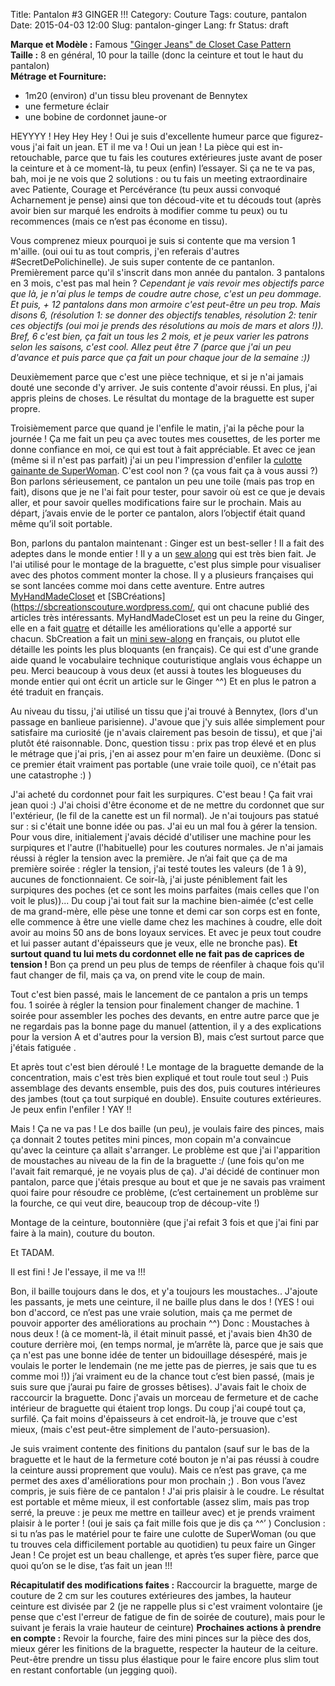 Title: Pantalon #3 GINGER !!!
Category: Couture
Tags: couture, pantalon
Date: 2015-04-03 12:00
Slug: pantalon-ginger
Lang: fr
Status: draft

**Marque et Modèle :** Famous ["Ginger Jeans" de Closet Case Pattern](http://store.closetcasefiles.com/products/ginger-skinny-jeans-pattern?variant=3109793091)<br>
**Taille :** 8 en général, 10 pour la taille (donc la ceinture et tout le haut du pantalon)<br>
**Métrage et Fourniture:** <br>
- 1m20  (environ) d'un tissu bleu provenant de Bennytex<br>
- une fermeture éclair<br>
- une bobine de cordonnet jaune-or<br> 

HEYYYY ! Hey Hey Hey !
Oui je suis d'excellente humeur parce que figurez-vous j'ai fait un jean. ET il me va ! 
Oui un jean ! La pièce qui est in-retouchable, parce que tu fais les coutures extérieures juste avant de poser la ceinture et à ce moment-là, tu peux (enfin) l’essayer. Si ça ne te va pas, bah, moi je ne vois que 2 solutions : ou tu fais un meeting extraordinaire avec Patiente, Courage et Percévérance (tu peux aussi convoqué Acharnement je pense) ainsi que ton découd-vite et tu découds tout (après avoir bien sur marqué les endroits à modifier comme tu peux) ou tu recommences (mais ce n’est pas économe en tissu). 

Vous comprenez mieux pourquoi je suis si contente que ma version 1 m'aille. (oui oui tu as tout compris, j'en referais d'autres #SecretDePolichinelle).
Je suis super contente de ce pantanlon. 
Premièrement parce qu'il s'inscrit dans mon année du pantalon. 3 pantalons en 3 mois, c'est pas mal hein ? 
*Cependant je vais revoir mes objectifs parce que là, je n'ai plus le temps de coudre autre chose, c'est un peu dommage. Et puis, + 12 pantalons dans mon armoire c'est peut-être un peu trop. Mais disons 6, (résolution 1: se donner des objectifs tenables, résolution 2: tenir ces objectifs (oui moi je prends des résolutions au mois de mars et alors !)). Bref, 6 c'est bien, ça fait un tous les 2 mois, et je peux varier les patrons selon les saisons, c'est cool. Allez peut être 7 (parce que j'ai un peu d'avance et puis parce que ça fait un pour chaque jour de la semaine :))*

Deuxièmement parce que c'est une pièce technique, et si je n'ai jamais douté une seconde d'y arriver. Je suis contente d'avoir réussi. En plus, j'ai appris pleins de choses. Le résultat du montage de la braguette est super propre. 

Troisièmement parce que quand je l'enfile le matin, j'ai la pêche pour la journée ! Ça me fait un peu ça avec toutes mes cousettes, de les porter me donne confiance en moi, ce qui est tout à fait appréciable. Et avec ce jean (même si il n'est pas parfait) j'ai un peu l'impression d'enfiler la [culotte gainante de SuperWoman](http://monsieurpopcorn.com/?product=les-wonderwomen-aussi-mettent-une-culotte-gainante-2). C'est cool non ? (ça vous fait ça à vous aussi ?)
Bon parlons sérieusement, ce pantalon un peu une toile (mais pas trop en fait), disons que je ne l'ai fait pour tester, pour savoir où est ce que je devais aller, et pour savoir quelles modifications faire sur le prochain. Mais au départ, j’avais envie de le porter ce pantalon, alors l’objectif était quand même qu’il soit portable.

Bon, parlons du pantalon maintenant :
Ginger est un best-seller ! Il a fait des adeptes dans le monde entier ! 
Il y a un [sew along](http://closetcasefiles.com/ginger-jeans-sewalong/) qui est très bien fait. Je l'ai utilisé pour le montage de la braguette, c'est plus simple pour visualiser avec des photos comment monter la chose. 
Il y a plusieurs françaises qui se sont lancées comme moi dans cette aventure. Entre autres [MyHandMadeCloset](https://myhandmadecloset.wordpress.com/) et [SBCréations](https://sbcreationscouture.wordpress.com/, qui ont chacune publié des articles très intéressants. MyHandMadeCloset est un peu la reine du Ginger, elle en a fait [quatre](https://myhandmadecloset.wordpress.com/2015/12/03/ginger-4eme-et-fin/) et détaille les améliorations qu'elle a apporté sur chacun. SbCreation a fait un [mini sew-along](https://sbcreationscouture.wordpress.com/2015/01/18/ginger-les-differentes-etapes-couture/) en français, ou plutot elle détaille les points les plus bloquants (en français). Ce qui est d'une grande aide quand le vocabulaire technique couturistique anglais vous échappe un peu. Merci beaucoup à vous deux (et aussi à toutes les blogueuses du monde entier qui ont écrit un article sur le Ginger ^^)
Et en plus le patron a été traduit en français. 

Au niveau du tissu, j'ai utilisé un tissu que j'ai trouvé à Bennytex, (lors d'un passage en banlieue parisienne). J'avoue que j'y suis allée simplement pour satisfaire ma curiosité (je n'avais clairement pas besoin de tissu), et que j'ai plutôt été raisonnable. 
Donc, question tissu : prix pas trop élevé et en plus le métrage que j'ai pris, j'en ai assez pour m'en faire un deuxième. (Donc si ce premier était vraiment pas portable (une vraie toile quoi), ce n'était pas une catastrophe :) ) 

J'ai acheté du cordonnet pour fait les surpiqures. C'est beau ! Ça fait vrai jean quoi :) J'ai choisi d'être économe et de ne mettre du cordonnet que sur l'extérieur, (le fil de la canette est un fil normal). Je n'ai toujours pas statué sur : si c'était une bonne idée ou pas. 
J'ai eu un mal fou à gérer la tension. Pour vous dire, initialement j'avais décidé d'utiliser une machine pour les surpiqures et l'autre (l'habituelle) pour les coutures normales. Je n'ai jamais réussi à régler la tension avec la première. Je n’ai fait que ça de ma première soirée : régler la tension, j'ai testé toutes les valeurs (de 1 à 9), aucunes de fonctionnaient. Ce soir-là, j'ai juste péniblement fait les surpiqures des poches (et ce sont les moins parfaites (mais celles que l'on voit le plus))...
Du coup j'ai tout fait sur la machine bien-aimée (c'est celle de ma grand-mère, elle pèse une tonne et demi car son corps est en fonte, elle commence à être une vielle dame chez les machines à coudre, elle doit avoir au moins 50 ans de bons loyaux services. Et avec je peux tout coudre et lui passer autant d'épaisseurs que je veux, elle ne bronche pas). **Et surtout quand tu lui mets du cordonnet elle ne fait pas de caprices de tension !**
Bon ça prend un peu plus de temps de réenfiler à chaque fois qu'il faut changer de fil, mais ça va, on prend vite le coup de main. 

Tout c'est bien passé, mais le lancement de ce pantalon a pris un temps fou. 
1 soirée à régler la tension pour finalement changer de machine. 
1 soirée pour assembler les poches des devants, en entre autre parce que je ne regardais pas la bonne page du manuel (attention, il y a des explications pour la version A et d'autres pour la version B), mais c’est surtout parce que j'étais fatiguée .

Et après tout c'est bien déroulé ! 
Le montage de la braguette demande de la concentration, mais c'est très bien expliqué et tout roule tout seul :)
Puis assemblage des devants ensemble, puis des dos, puis coutures intérieures des jambes (tout ça tout surpiqué en double). 
Ensuite coutures extérieures. Je peux enfin l'enfiler ! YAY !!

Mais ! Ça ne va pas ! Le dos baille (un peu), je voulais faire des pinces, mais ça donnait 2 toutes petites mini pinces, mon copain m'a convaincue qu'avec la ceinture ça allait s'arranger. 
Le problème est que j'ai l'apparition de moustaches au niveau de la fin de la braguette :/ (une fois qu'on me l'avait fait remarqué, je ne voyais plus de ça). 
J'ai décidé de continuer mon pantalon, parce que j'étais presque au bout et que je ne savais pas vraiment quoi faire pour résoudre ce problème, (c’est certainement un problème sur la fourche, ce qui veut dire, beaucoup trop de découp-vite !)

Montage de la ceinture, boutonnière (que j'ai refait 3 fois et que j'ai fini par faire à la main), couture du bouton. 

Et TADAM. 

Il est fini ! Je l'essaye, il me va !!! 

Bon, il baille toujours dans le dos, et y'a toujours les moustaches.. 
J'ajoute les passants, je mets une ceinture, il ne baille plus dans le dos ! (YES ! oui bon d'accord, ce n’est pas une vraie solution, mais ça me permet de pouvoir apporter des améliorations au prochain ^^)
Donc : Moustaches à nous deux ! (à ce moment-là, il était minuit passé, et j'avais bien 4h30 de couture derrière moi, (en temps normal, je m’arrête là, parce que je sais que ça n'est pas une bonne idée de tenter un bidouillage désespéré, mais je voulais le porter le lendemain (ne me jette pas de pierres, je sais que tu es comme moi !)) j’ai vraiment eu de la chance tout c’est bien passé, (mais je suis sure que j’aurai pu faire de grosses bêtises).
J'avais fait le choix de raccourcir la braguette. Donc j'avais un morceau de fermeture et de cache intérieur de braguette qui étaient trop longs. Du coup j'ai coupé tout ça, surfilé. Ça fait moins d'épaisseurs à cet endroit-là, je trouve que c'est mieux, (mais c'est peut-être simplement de l'auto-persuasion).

Je suis vraiment contente des finitions du pantalon (sauf sur le bas de la braguette et le haut de la fermeture coté bouton je n'ai pas réussi à coudre la ceinture aussi proprement que voulu). 
Mais ce n’est pas grave, ça me permet des axes d'améliorations pour mon prochain ;) . 
Bon vous l’avez compris, je suis fière de ce pantalon ! J'ai pris plaisir à le coudre. Le résultat est portable et même mieux, il est confortable (assez slim, mais pas trop serré, la preuve : je peux me mettre en tailleur avec) et je prends vraiment plaisir à le porter ! (oui je sais ça fait mille fois que je dis ça ^^’ )
Conclusion : si tu n’as pas le matériel pour te faire une culotte de SuperWoman (ou que tu trouves cela difficilement portable au quotidien) tu peux faire un Ginger Jean ! Ce projet est un beau challenge, et après t’es super fière, parce que quoi qu’on se le dise, t’as fait un jean !!!

**Récapitulatif des modifications faites :** Raccourcir la braguette, marge de couture de 2 cm sur les coutures extérieures des jambes, la hauteur ceinture est divisée par 2 (je ne rappelle plus si c'est vraiment volontaire (je pense que c'est l'erreur de fatigue de fin de soirée de couture), mais pour le suivant je ferais la vraie hauteur de ceinture)
**Prochaines actions à prendre en compte :** Revoir la fourche, faire des mini pinces sur la pièce des dos, mieux gérer les finitions de la braguette, respecter la hauteur de la ceiture. Peut-être prendre un tissu plus élastique pour le faire encore plus slim tout en restant confortable (un jegging quoi).